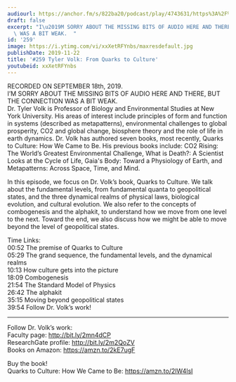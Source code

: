 ```yaml
---
audiourl: https://anchor.fm/s/822ba20/podcast/play/4743631/https%3A%2F%2Fd3ctxlq1ktw2nl.cloudfront.net%2Fproduction%2F2019-8-20%2F24382528-44100-2-fbebec993de1d.m4a
draft: false
excerpt: "I\u2019M SORRY ABOUT THE MISSING BITS OF AUDIO HERE AND THERE, BUT THE CONNECTION\
  \ WAS A BIT WEAK.  "
id: '259'
image: https://i.ytimg.com/vi/xxXetRFYnbs/maxresdefault.jpg
publishDate: 2019-11-22
title: '#259 Tyler Volk: From Quarks to Culture'
youtubeid: xxXetRFYnbs
---
```

<div class="timelinks">

RECORDED ON SEPTEMBER 18th, 2019.  
I’M SORRY ABOUT THE MISSING BITS OF AUDIO HERE AND THERE, BUT THE CONNECTION WAS A BIT WEAK.  
Dr. Tyler Volk is Professor of Biology and Environmental Studies at New York University. His areas of interest include principles of form and function in systems (described as metapatterns), environmental challenges to global prosperity, CO2 and global change, biosphere theory and the role of life in earth dynamics. Dr. Volk has authored seven books, most recently, Quarks to Culture: How We Came to Be. His previous books include: CO2 Rising: The World’s Greatest Environmental Challenge, What is Death?: A Scientist Looks at the Cycle of Life, Gaia's Body: Toward a Physiology of Earth, and Metapatterns: Across Space, Time, and Mind.

In this episode, we focus on Dr. Volk’s book, Quarks to Culture. We talk about the fundamental levels, from fundamental quanta to geopolitical states, and the three dynamical realms of physical laws, biological evolution, and cultural evolution. We also refer to the concepts of combogenesis and the alphakit, to understand how we move from one level to the next. Toward the end, we also discuss how we might be able to move beyond the level of geopolitical states.

Time Links:  
<time>00:52</time> The premise of Quarks to Culture  
<time>05:29</time> The grand sequence, the fundamental levels, and the dynamical realms  
<time>10:13</time> How culture gets into the picture  
<time>18:09</time> Combogenesis  
<time>21:54</time> The Standard Model of Physics  
<time>26:42</time> The alphakit  
<time>35:15</time> Moving beyond geopolitical states  
<time>39:54</time> Follow Dr. Volk’s work!

---

Follow Dr. Volk’s work:  
Faculty page: http://bit.ly/2mn4dCP  
ResearchGate profile: http://bit.ly/2m2QoZV  
Books on Amazon: https://amzn.to/2kE7ugF

Buy the book!  
Quarks to Culture: How We Came to Be: https://amzn.to/2lW4lsI
</div>

